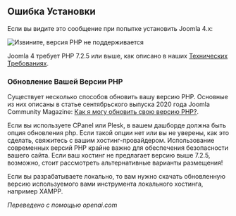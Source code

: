 <!-- Filename: J4.x:Unsupported_PHP_Version / Display title: Неподдерживаемая версия PHP -->

## Ошибка Установки

Если вы видите это сообщение при попытке установить Joomla 4.x:

![Извините, версия PHP не поддерживается](../../../en/images/problems/problems-unsupported-php-version.jpg "Извините. Ваша версия PHP не поддерживается")

Joomla 4 требует PHP 7.2.5 или выше, как описано в наших
<a href="https://manual.joomla.org/docs/next/get-started/technical-requirements/"
rel="noreferrer noopener">Технических Требованиях</a>.

### Обновление Вашей Версии PHP

Существует несколько способов обновить вашу версию PHP. Основные из них
описаны в статье сентябрьского выпуска 2020 года Joomla Community
Magazine: <a
href="https://magazine.joomla.org/all-issues/september-2020/how-do-i-update-my-php-version"
rel="noreferrer noopener">Как я
могу обновить свою версию PHP?</a>.

Если вы используете CPanel или Plesk, в вашем дашборде должна быть опция обновления php. Если такой опции нет или вы не уверены, как это сделать, свяжитесь с вашим хостинг-провайдером. Использование современных версий PHP крайне важно для обеспечения безопасности вашего сайта. Если ваш хостинг не предлагает версию выше 7.2.5, возможно, стоит рассмотреть альтернативные варианты размещения!

Если вы разрабатываете локально, то вам нужно скачать обновленную
версию используемого вами инструмента локального хостинга, например
XAMPP.

*Переведено с помощью openai.com*

